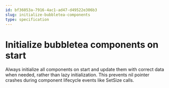 ```yaml
---
id: bf36053a-7916-4ac1-ad47-d49522e306b3
slug: initialize-bubbletea-components
type: specification
---
```


# Initialize bubbletea components on start

Always initialize all components on start and update them with correct data when needed, rather than lazy initialization. This prevents nil pointer crashes during component lifecycle events like SetSize calls.
